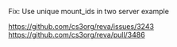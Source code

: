 Fix: Use unique mount_ids in two server example

https://github.com/cs3org/reva/issues/3243
https://github.com/cs3org/reva/pull/3486